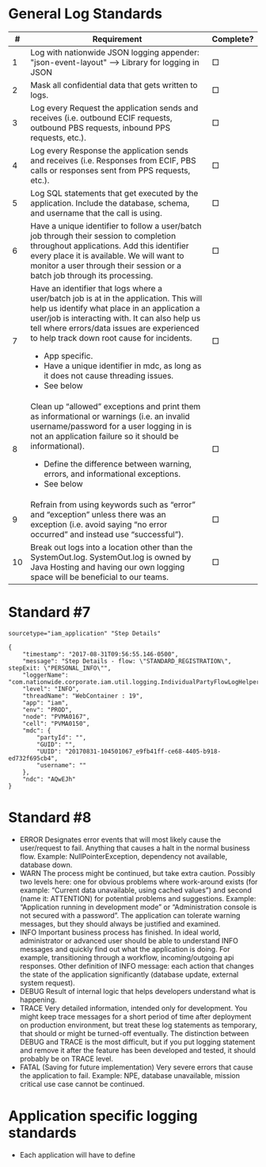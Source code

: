 # General Log Standards
| #    | Requirement   | Complete?   |
|------|---------------|-------------|
| 1    | Log with nationwide JSON logging appender: "json-event-layout"  -->  Library for logging in JSON               |     □       |
| 2    | Mask all confidential data that gets written to logs.              |     □       |
| 3    | Log every Request the application sends and receives (i.e. outbound ECIF requests, outbound PBS requests, inbound PPS requests, etc.).              |     □       |
| 4    | Log every Response the application sends and receives (i.e. Responses from ECIF, PBS calls or responses sent from PPS requests, etc.).              |     □       |
| 5    | Log SQL statements that get executed by the application. Include the database, schema, and username that the call is using.              |     □       |
| 6    | Have a unique identifier to follow a user/batch job through their session to completion throughout applications. Add this identifier every place it is available. We will want to monitor a user through their session or a batch job through its processing.              |     □       |
| 7    | Have an identifier that logs where a user/batch job is at in the application. This will help us identify what place in an application a user/job is interacting with. It can also help us tell where errors/data issues are experienced to help track down root cause for incidents. <ul><li>App specific.</li> <li>Have a unique identifier in mdc, as long as it does not cause threading issues.</li> <li>See below</li></ul>              |     □       |
| 8    | Clean up “allowed” exceptions and print them as informational or warnings (i.e. an invalid username/password for a user logging in is not an application failure so it should be informational).<ul><li>Define the difference between warning, errors, and informational exceptions.</li> <li>See below</li></ul>              |     □       |
| 9    | Refrain from using keywords such as “error” and “exception” unless there was an exception (i.e. avoid saying “no error occurred” and instead use “successful”).              |     □       |
| 10   | Break out logs into a location other than the SystemOut.log. SystemOut.log is owned by Java Hosting and having our own logging space will be beneficial to our teams.              |     □       |


# Standard #7
~~~~
sourcetype="iam_application" "Step Details"

{
    "timestamp": "2017-08-31T09:56:55.146-0500",
    "message": "Step Details - flow: \"STANDARD_REGISTRATION\", stepExit: \"PERSONAL_INFO\"",
    "loggerName": "com.nationwide.corporate.iam.util.logging.IndividualPartyFlowLogHelper",
    "level": "INFO",
    "threadName": "WebContainer : 19",
    "app": "iam",
    "env": "PROD",
    "node": "PVMA0167",
    "cell": "PVMA0150",
    "mdc": {
        "partyId": "",
        "GUID": "",
        "UUID": "20170831-104501067_e9fb41ff-ce68-4405-b918-ed732f695cb4",
        "username": ""
    },
    "ndc": "AQwEJh"
}
~~~~

# Standard #8
* ERROR 
Designates error events that will most likely cause the user/request to fail. Anything that causes a halt in the normal business flow. Example: NullPointerException, dependency not available, database down.
* WARN
The process might be continued, but take extra caution. Possibly two levels here: one for obvious problems where 
work-around exists (for example: “Current data unavailable, using cached values”) and second (name it: ATTENTION) for potential problems 
and suggestions. Example: “Application running in development mode” or “Administration console is not secured with a password”. 
The application can tolerate warning messages, but they should always be justified and examined.
* INFO
Important business process has finished. In ideal world, administrator or advanced user should be able to understand INFO messages 
and quickly find out what the application is doing. For example, transitioning through a workflow, incoming/outgoing api responses. Other definition of INFO 
message: each action that changes the state of the application significantly (database update, external system request).
* DEBUG
Result of internal logic that helps developers understand what is happening.
* TRACE
Very detailed information, intended only for development. You might keep trace messages for a short period of time after deployment 
on production environment, but treat these log statements as temporary, that should or might be turned-off eventually. 
The distinction between DEBUG and TRACE is the most difficult, but if you put logging statement and remove it after the feature has 
been developed and tested, it should probably be on TRACE level.
* FATAL (Saving for future implementation)
Very severe errors that cause the application to fail. Example: NPE, database unavailable, mission critical use case cannot be continued.
# Application specific logging standards
* Each application will have to define